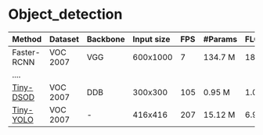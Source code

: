 # Object_detection


|Method      | Dataset | Backbone | Input size | FPS | #Params | FLOPs   | mAP(%)|  Venue    |
|:---        | :---   | :---   | :---       |:--- | :---    |:---     |:---   |  :---     |
|Faster-RCNN | VOC 2007 |  VGG  | 600x1000  | 7   | 134.7 M | 188.12B | 73.2  |           | 
| .... |
|[Tiny-DSOD](https://arxiv.org/abs/1807.11013) |  VOC 2007 | DDB | 300x300 | 105 | 0.95 M  | 1.06B   | 72.1  | [BMVC 2018](http://bmvc2018.org/contents/papers/0145.pdf) |
|[Tiny-YOLO](https://pjreddie.com/darknet/yolo/) |  VOC 2007 | - | 416x416 | 207 | 15.12 M  | 6.97B   | 57.1  | [CVPR 2016]() |

